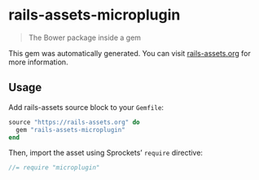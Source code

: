 # rails-assets-microplugin

> The Bower package inside a gem

This gem was automatically generated. You can visit [rails-assets.org](https://rails-assets.org) for more information.

## Usage

Add rails-assets source block to your `Gemfile`:

```ruby
source "https://rails-assets.org" do
  gem "rails-assets-microplugin"
end

```

Then, import the asset using Sprockets’ `require` directive:

```js
//= require "microplugin"
```
